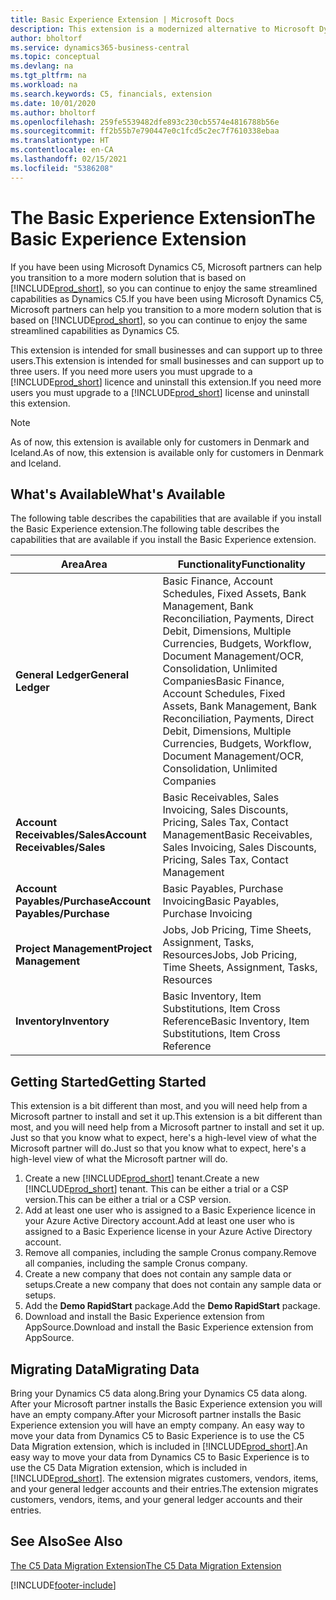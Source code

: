 ```yaml
---
title: Basic Experience Extension | Microsoft Docs
description: This extension is a modernized alternative to Microsoft Dynamics C5.
author: bholtorf
ms.service: dynamics365-business-central
ms.topic: conceptual
ms.devlang: na
ms.tgt_pltfrm: na
ms.workload: na
ms.search.keywords: C5, financials, extension
ms.date: 10/01/2020
ms.author: bholtorf
ms.openlocfilehash: 259fe5539482dfe893c230cb5574e4816788b56e
ms.sourcegitcommit: ff2b55b7e790447e0c1fcd5c2ec7f7610338ebaa
ms.translationtype: HT
ms.contentlocale: en-CA
ms.lasthandoff: 02/15/2021
ms.locfileid: "5386208"
---
```

# <a name="the-basic-experience-extension"></a><span data-ttu-id="96574-103">The Basic Experience Extension</span><span class="sxs-lookup"><span data-stu-id="96574-103">The Basic Experience Extension</span></span>
<span data-ttu-id="96574-104">If you have been using Microsoft Dynamics C5, Microsoft partners can help you transition to a more modern solution that is based on [!INCLUDE[prod_short](includes/prod_short.md)], so you can continue to enjoy the same streamlined capabilities as Dynamics C5.</span><span class="sxs-lookup"><span data-stu-id="96574-104">If you have been using Microsoft Dynamics C5, Microsoft partners can help you transition to a more modern solution that is based on [!INCLUDE[prod_short](includes/prod_short.md)], so you can continue to enjoy the same streamlined capabilities as Dynamics C5.</span></span>

<span data-ttu-id="96574-105">This extension is intended for small businesses and can support up to three users.</span><span class="sxs-lookup"><span data-stu-id="96574-105">This extension is intended for small businesses and can support up to three users.</span></span> <span data-ttu-id="96574-106">If you need more users you must upgrade to a [!INCLUDE[prod_short](includes/prod_short.md)] licence and uninstall this extension.</span><span class="sxs-lookup"><span data-stu-id="96574-106">If you need more users you must upgrade to a [!INCLUDE[prod_short](includes/prod_short.md)] license and uninstall this extension.</span></span>

> [!NOTE]
> <span data-ttu-id="96574-107">As of now, this extension is available only for customers in Denmark and Iceland.</span><span class="sxs-lookup"><span data-stu-id="96574-107">As of now, this extension is available only for customers in Denmark and Iceland.</span></span> 

## <a name="whats-available"></a><span data-ttu-id="96574-108">What's Available</span><span class="sxs-lookup"><span data-stu-id="96574-108">What's Available</span></span>
<span data-ttu-id="96574-109">The following table describes the capabilities that are available if you install the Basic Experience extension.</span><span class="sxs-lookup"><span data-stu-id="96574-109">The following table describes the capabilities that are available if you install the Basic Experience extension.</span></span>

|<span data-ttu-id="96574-110">Area</span><span class="sxs-lookup"><span data-stu-id="96574-110">Area</span></span>  |<span data-ttu-id="96574-111">Functionality</span><span class="sxs-lookup"><span data-stu-id="96574-111">Functionality</span></span>  |
|---------|---------|
|<span data-ttu-id="96574-112">**General Ledger**</span><span class="sxs-lookup"><span data-stu-id="96574-112">**General Ledger**</span></span> |<span data-ttu-id="96574-113">Basic Finance, Account Schedules, Fixed Assets, Bank Management, Bank Reconciliation, Payments, Direct Debit, Dimensions, Multiple Currencies, Budgets, Workflow, Document Management/OCR, Consolidation, Unlimited Companies</span><span class="sxs-lookup"><span data-stu-id="96574-113">Basic Finance, Account Schedules, Fixed Assets, Bank Management, Bank Reconciliation, Payments, Direct Debit, Dimensions, Multiple Currencies, Budgets, Workflow, Document Management/OCR, Consolidation, Unlimited Companies</span></span>|
|<span data-ttu-id="96574-114">**Account Receivables/Sales**</span><span class="sxs-lookup"><span data-stu-id="96574-114">**Account Receivables/Sales**</span></span> |<span data-ttu-id="96574-115">Basic Receivables, Sales Invoicing, Sales Discounts, Pricing, Sales Tax, Contact Management</span><span class="sxs-lookup"><span data-stu-id="96574-115">Basic Receivables, Sales Invoicing, Sales Discounts, Pricing, Sales Tax, Contact Management</span></span> |
|<span data-ttu-id="96574-116">**Account Payables/Purchase**</span><span class="sxs-lookup"><span data-stu-id="96574-116">**Account Payables/Purchase**</span></span> |<span data-ttu-id="96574-117">Basic Payables, Purchase Invoicing</span><span class="sxs-lookup"><span data-stu-id="96574-117">Basic Payables, Purchase Invoicing</span></span> |
|<span data-ttu-id="96574-118">**Project Management**</span><span class="sxs-lookup"><span data-stu-id="96574-118">**Project Management**</span></span> |<span data-ttu-id="96574-119">Jobs, Job Pricing, Time Sheets, Assignment, Tasks, Resources</span><span class="sxs-lookup"><span data-stu-id="96574-119">Jobs, Job Pricing, Time Sheets, Assignment, Tasks, Resources</span></span> |
|<span data-ttu-id="96574-120">**Inventory**</span><span class="sxs-lookup"><span data-stu-id="96574-120">**Inventory**</span></span> |<span data-ttu-id="96574-121">Basic Inventory, Item Substitutions, Item Cross Reference</span><span class="sxs-lookup"><span data-stu-id="96574-121">Basic Inventory, Item Substitutions, Item Cross Reference</span></span> |

## <a name="getting-started"></a><span data-ttu-id="96574-122">Getting Started</span><span class="sxs-lookup"><span data-stu-id="96574-122">Getting Started</span></span>
<span data-ttu-id="96574-123">This extension is a bit different than most, and you will need help from a Microsoft partner to install and set it up.</span><span class="sxs-lookup"><span data-stu-id="96574-123">This extension is a bit different than most, and you will need help from a Microsoft partner to install and set it up.</span></span> <span data-ttu-id="96574-124">Just so that you know what to expect, here's a high-level view of what the Microsoft partner will do.</span><span class="sxs-lookup"><span data-stu-id="96574-124">Just so that you know what to expect, here's a high-level view of what the Microsoft partner will do.</span></span>

1. <span data-ttu-id="96574-125">Create a new [!INCLUDE[prod_short](includes/prod_short.md)] tenant.</span><span class="sxs-lookup"><span data-stu-id="96574-125">Create a new [!INCLUDE[prod_short](includes/prod_short.md)] tenant.</span></span> <span data-ttu-id="96574-126">This can be either a trial or a CSP version.</span><span class="sxs-lookup"><span data-stu-id="96574-126">This can be either a trial or a CSP version.</span></span>
2. <span data-ttu-id="96574-127">Add at least one user who is assigned to a Basic Experience licence in your Azure Active Directory account.</span><span class="sxs-lookup"><span data-stu-id="96574-127">Add at least one user who is assigned to a Basic Experience license in your Azure Active Directory account.</span></span>
3. <span data-ttu-id="96574-128">Remove all companies, including the sample Cronus company.</span><span class="sxs-lookup"><span data-stu-id="96574-128">Remove all companies, including the sample Cronus company.</span></span>
4. <span data-ttu-id="96574-129">Create a new company that does not contain any sample data or setups.</span><span class="sxs-lookup"><span data-stu-id="96574-129">Create a new company that does not contain any sample data or setups.</span></span>
5. <span data-ttu-id="96574-130">Add the **Demo RapidStart** package.</span><span class="sxs-lookup"><span data-stu-id="96574-130">Add the **Demo RapidStart** package.</span></span> <!--what does the pockage contain?-->
6. <span data-ttu-id="96574-131">Download and install the Basic Experience extension from AppSource.</span><span class="sxs-lookup"><span data-stu-id="96574-131">Download and install the Basic Experience extension from AppSource.</span></span>

## <a name="migrating-data"></a><span data-ttu-id="96574-132">Migrating Data</span><span class="sxs-lookup"><span data-stu-id="96574-132">Migrating Data</span></span>
<span data-ttu-id="96574-133">Bring your Dynamics C5 data along.</span><span class="sxs-lookup"><span data-stu-id="96574-133">Bring your Dynamics C5 data along.</span></span> <span data-ttu-id="96574-134">After your Microsoft partner installs the Basic Experience extension you will have an empty company.</span><span class="sxs-lookup"><span data-stu-id="96574-134">After your Microsoft partner installs the Basic Experience extension you will have an empty company.</span></span> <span data-ttu-id="96574-135">An easy way to move your data from Dynamics C5 to Basic Experience is to use the C5 Data Migration extension, which is included in [!INCLUDE[prod_short](includes/prod_short.md)].</span><span class="sxs-lookup"><span data-stu-id="96574-135">An easy way to move your data from Dynamics C5 to Basic Experience is to use the C5 Data Migration extension, which is included in [!INCLUDE[prod_short](includes/prod_short.md)].</span></span> <span data-ttu-id="96574-136">The extension migrates customers, vendors, items, and your general ledger accounts and their entries.</span><span class="sxs-lookup"><span data-stu-id="96574-136">The extension migrates customers, vendors, items, and your general ledger accounts and their entries.</span></span>

## <a name="see-also"></a><span data-ttu-id="96574-137">See Also</span><span class="sxs-lookup"><span data-stu-id="96574-137">See Also</span></span>
[<span data-ttu-id="96574-138">The C5 Data Migration Extension</span><span class="sxs-lookup"><span data-stu-id="96574-138">The C5 Data Migration Extension</span></span>](ui-extensions-c5-data-migration.md)

[!INCLUDE[footer-include](includes/footer-banner.md)]